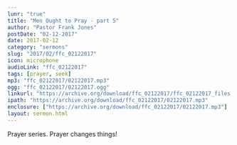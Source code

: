 ```yaml
---
lunr: "true"
title: "Men Ought to Pray - part 5"
author: "Pastor Frank Jones"
postDate: "02-12-2017"
date: 2017-02-12
category: "sermons"
slug: "2017/02/ffc_02122017"
icon: microphone
audioLink: "ffc_02122017"
tags: [prayer, seek]
mp3: "ffc_02122017/02122017.mp3"
ogg: "ffc_02122017/02122017.ogg"
linkurl: "https://archive.org/download/ffc_02122017/ffc_02122017_files.xml"
ipath: "https://archive.org/download/ffc_02122017/02122017.mp3"
enclosure: ["https://archive.org/download/ffc_02122017/02122017.mp3"]
layout: sermon.html
---
```


Prayer series.  Prayer changes things!
